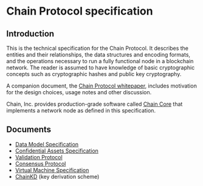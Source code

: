 # Chain Protocol specification

## Introduction

This is the technical specification for the Chain Protocol. It describes the entities and their relationships, the data structures and encoding formats, and the operations necessary to run a fully functional node in a blockchain network. The reader is assumed to have knowledge of basic cryptographic concepts such as cryptographic hashes and public key cryptography.

A companion document, the [Chain Protocol whitepaper](../papers/whitepaper.md), includes motivation for the design choices, usage notes and other discussion.

Chain, Inc. provides production-grade software called [Chain Core](https://chain.com/core) that implements a network node as defined in this specification.

## Documents

* [Data Model Specification](data.md)
* [Confidential Assets Specification](confidential-assets.md)
* [Validation Protocol](validation.md)
* [Consensus Protocol](consensus.md)
* [Virtual Machine Specification](vm1.md)
* [ChainKD](chainkd.md) (key derivation scheme)
